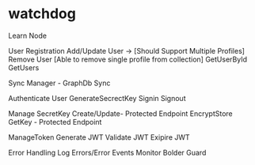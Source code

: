 # watchdog
Learn Node


User Registration
	Add/Update User -> [Should Support Multiple Profiles]
	Remove User [Able to remove single profile from 		     collection]
	GetUserById
	GetUsers
	
Sync Manager - GraphDb Sync

Authenticate User
	GenerateSecrectKey
	Signin
	Signout
	
Manage SecretKey
	Create/Update- Protected Endpoint
	EncryptStore
	GetKey - Protected Endpoint
	
ManageToken
	Generate JWT
	Validate JWT
	Exipire JWT

Error Handling
	Log Errors/Error Events
	Monitor Bolder Guard
